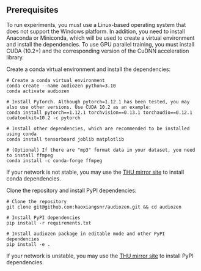 ## Prerequisites

To run experiments, you must use a Linux-based operating system that does not support the Windows platform. In addition, you need to install Anaconda or Miniconda, which will be used to create a virtual environment and install the dependencies. To use GPU parallel training, you must install CUDA (10.2+) and the corresponding version of the CuDNN acceleration library.

Create a conda virtual environment and install the dependencies:

```shell
# Create a conda virtual environment
conda create --name audiozen python=3.10
conda activate audiozen

# Install PyTorch. Although pytorch=1.12.1 has been tested, you may also use other versions. Use CUDA 10.2 as an example:
conda install pytorch==1.12.1 torchvision==0.13.1 torchaudio==0.12.1 cudatoolkit=10.2 -c pytorch

# Install other dependencies, which are recommended to be installed using conda
conda install tensorboard joblib matplotlib

# (Optional) If there are "mp3" format data in your dataset, you need to install ffmpeg
conda install -c conda-forge ffmpeg
```

If your network is not stable, you may use the [THU mirror site](https://mirrors.tuna.tsinghua.edu.cn/help/anaconda/) to install conda dependencies.

Clone the repository and install PyPI dependencies:

```shell
# Clone the repository
git clone git@github.com:haoxiangsnr/audiozen.git && cd audiozen

# Install PyPI dependencies
pip install -r requirements.txt

# Install audiozen package in editable mode and other PyPI dependencies
pip install -e .
```

If your network is unstable, you may use the [THU mirror site](https://mirrors.tuna.tsinghua.edu.cn/help/pypi/) to install PyPI dependencies.
